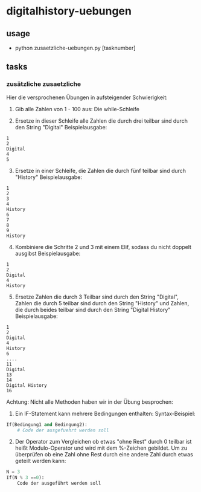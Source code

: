 # digitalhistory-uebungen

## usage

- python zusaetzliche-uebungen.py [tasknumber]

## tasks

### zusätzliche zusaetzliche

Hier die versprochenen Übungen in aufsteigender Schwierigkeit: 

1) Gib alle Zahlen von 1 - 100 aus: Die while-Schleife

2) Ersetze in dieser Schleife alle Zahlen die durch drei teilbar sind durch den String "Digital" 
Beispielausgabe:
```
1 
2
Digital
4
5
```
3) Ersetze in einer Schleife, die Zahlen die durch fünf teilbar sind durch "History"
Beispielausgabe:
```
1
2
3
4
History
6
7
8
9
History
```
4) Kombiniere die Schritte 2 und 3 mit einem Elif, sodass du nicht doppelt ausgibst 
Beispielausgabe:
```
1
2
Digital
4
History
```
5) Ersetze Zahlen die durch 3 Teilbar sind durch den String "Digital", Zahlen die durch 5 teilbar sind durch den String "History" und Zahlen, die durch beides teilbar sind durch den String "Digital History"
Beispielausgabe:
```
1
2
Digital
4
History
6
....
11
Digital
13
14
Digital History
16
```
Achtung: Nicht alle Methoden haben wir in der Übung besprochen:
1) Ein IF-Statement kann mehrere Bedingungen enthalten: 
Syntax-Beispiel:
```python
If(Bedingung1 and Bedingung2):
    # Code der ausgefuehrt werden soll
```

2) Der Operator zum Vergleichen ob etwas "ohne Rest" durch 0 teilbar ist heißt Modulo-Operator und wird mit dem %-Zeichen gebildet. Um zu überprüfen ob eine Zahl ohne Rest durch eine andere Zahl durch etwas geteilt werden kann:
```python
N = 3
If(N % 3 ==0):
    Code der ausgeführt werden soll
```

